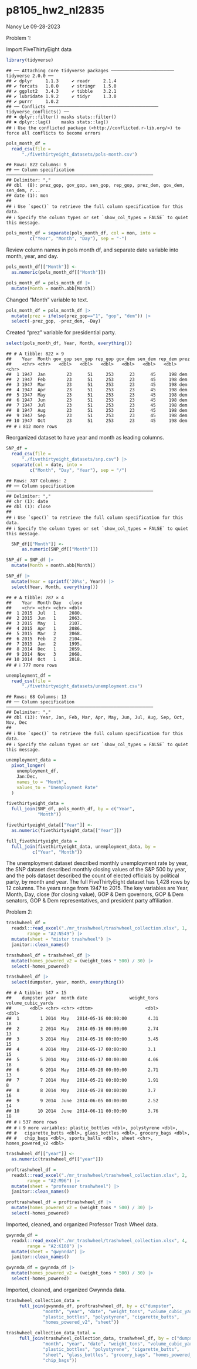 p8105_hw2_nl2835
================
Nancy Le
09-28-2023

Problem 1:

Import FiveThirtyEight data

``` r
library(tidyverse)
```

    ## ── Attaching core tidyverse packages ──────────────────────── tidyverse 2.0.0 ──
    ## ✔ dplyr     1.1.3     ✔ readr     2.1.4
    ## ✔ forcats   1.0.0     ✔ stringr   1.5.0
    ## ✔ ggplot2   3.4.3     ✔ tibble    3.2.1
    ## ✔ lubridate 1.9.2     ✔ tidyr     1.3.0
    ## ✔ purrr     1.0.2     
    ## ── Conflicts ────────────────────────────────────────── tidyverse_conflicts() ──
    ## ✖ dplyr::filter() masks stats::filter()
    ## ✖ dplyr::lag()    masks stats::lag()
    ## ℹ Use the conflicted package (<http://conflicted.r-lib.org/>) to force all conflicts to become errors

``` r
pols_month_df = 
  read_csv(file = 
      "./fivethirtyeight_datasets/pols-month.csv")
```

    ## Rows: 822 Columns: 9
    ## ── Column specification ────────────────────────────────────────────────────────
    ## Delimiter: ","
    ## dbl  (8): prez_gop, gov_gop, sen_gop, rep_gop, prez_dem, gov_dem, sen_dem, r...
    ## date (1): mon
    ## 
    ## ℹ Use `spec()` to retrieve the full column specification for this data.
    ## ℹ Specify the column types or set `show_col_types = FALSE` to quiet this message.

``` r
pols_month_df = separate(pols_month_df, col = mon, into = 
         c("Year", "Month", "Day"), sep = "-") 
```

Review column names in pols month df, and separate date variable into
month, year, and day.

``` r
pols_month_df[["Month"]] <-
  as.numeric(pols_month_df[["Month"]])
```

``` r
pols_month_df = pols_month_df |> 
  mutate(Month = month.abb[Month])
```

Changed “Month” variable to text.

``` r
pols_month_df = pols_month_df |> 
  mutate(prez = ifelse(prez_gop=="1", "gop", "dem")) |> 
  select(-prez_gop, -prez_dem, -Day)  
```

Created “prez” variable for presidential party.

``` r
select(pols_month_df, Year, Month, everything())
```

    ## # A tibble: 822 × 9
    ##    Year  Month gov_gop sen_gop rep_gop gov_dem sen_dem rep_dem prez 
    ##    <chr> <chr>   <dbl>   <dbl>   <dbl>   <dbl>   <dbl>   <dbl> <chr>
    ##  1 1947  Jan        23      51     253      23      45     198 dem  
    ##  2 1947  Feb        23      51     253      23      45     198 dem  
    ##  3 1947  Mar        23      51     253      23      45     198 dem  
    ##  4 1947  Apr        23      51     253      23      45     198 dem  
    ##  5 1947  May        23      51     253      23      45     198 dem  
    ##  6 1947  Jun        23      51     253      23      45     198 dem  
    ##  7 1947  Jul        23      51     253      23      45     198 dem  
    ##  8 1947  Aug        23      51     253      23      45     198 dem  
    ##  9 1947  Sep        23      51     253      23      45     198 dem  
    ## 10 1947  Oct        23      51     253      23      45     198 dem  
    ## # ℹ 812 more rows

Reorganized dataset to have year and month as leading columns.

``` r
SNP_df = 
  read_csv(file = 
      "./fivethirtyeight_datasets/snp.csv") |> 
  separate(col = date, into = 
         c("Month", "Day", "Year"), sep = "/") 
```

    ## Rows: 787 Columns: 2
    ## ── Column specification ────────────────────────────────────────────────────────
    ## Delimiter: ","
    ## chr (1): date
    ## dbl (1): close
    ## 
    ## ℹ Use `spec()` to retrieve the full column specification for this data.
    ## ℹ Specify the column types or set `show_col_types = FALSE` to quiet this message.

``` r
  SNP_df[["Month"]] <-
      as.numeric(SNP_df[["Month"]])
```

``` r
SNP_df = SNP_df |> 
  mutate(Month = month.abb[Month])
```

``` r
SNP_df |> 
  mutate(Year = sprintf('20%s', Year)) |> 
  select(Year, Month, everything())
```

    ## # A tibble: 787 × 4
    ##    Year  Month Day   close
    ##    <chr> <chr> <chr> <dbl>
    ##  1 2015  Jul   1     2080.
    ##  2 2015  Jun   1     2063.
    ##  3 2015  May   1     2107.
    ##  4 2015  Apr   1     2086.
    ##  5 2015  Mar   2     2068.
    ##  6 2015  Feb   2     2104.
    ##  7 2015  Jan   2     1995.
    ##  8 2014  Dec   1     2059.
    ##  9 2014  Nov   3     2068.
    ## 10 2014  Oct   1     2018.
    ## # ℹ 777 more rows

``` r
unemployment_df = 
  read_csv(file = 
      "./fivethirtyeight_datasets/unemployment.csv") 
```

    ## Rows: 68 Columns: 13
    ## ── Column specification ────────────────────────────────────────────────────────
    ## Delimiter: ","
    ## dbl (13): Year, Jan, Feb, Mar, Apr, May, Jun, Jul, Aug, Sep, Oct, Nov, Dec
    ## 
    ## ℹ Use `spec()` to retrieve the full column specification for this data.
    ## ℹ Specify the column types or set `show_col_types = FALSE` to quiet this message.

``` r
unemployment_data =
  pivot_longer(
    unemployment_df,
    Jan:Dec,
    names_to = "Month",
    values_to = "Unemployment Rate"
  )
```

``` r
fivethirtyeight_data = 
  full_join(SNP_df, pols_month_df, by = c("Year", 
            "Month"))
```

``` r
fivethirtyeight_data[["Year"]] <-
  as.numeric(fivethirtyeight_data[["Year"]])
```

``` r
full_fivethirtyeight_data = 
  full_join(fivethirtyeight_data, unemployment_data, by =
          c("Year", "Month"))
```

The unemployment dataset described monthly unemployment rate by year,
the SNP dataset described monthly closing values of the S&P 500 by year,
and the pols dataset described the count of elected officials by
political party, by month and year. The full FiveThirtyEight dataset has
1,428 rows by 12 columns. The years range from 1947 to 2015. The key
variables are Year, Month, Day, close (for closing value), GOP & Dem
governors, GOP & Dem senators, GOP & Dem representatives, and president
party affiliation.

Problem 2:

``` r
trashwheel_df = 
  readxl::read_excel("./mr_trashwheel/trashwheel_collection.xlsx", 1,
        range = "A2:N549") |> 
  mutate(sheet = "mister trashwheel") |> 
  janitor::clean_names()
```

``` r
trashwheel_df = trashwheel_df |> 
  mutate(homes_powered_v2 = (weight_tons * 500) / 30) |> 
  select(-homes_powered)
```

``` r
trashwheel_df |> 
  select(dumpster, year, month, everything())
```

    ## # A tibble: 547 × 15
    ##    dumpster year  month date                weight_tons volume_cubic_yards
    ##       <dbl> <chr> <chr> <dttm>                    <dbl>              <dbl>
    ##  1        1 2014  May   2014-05-16 00:00:00        4.31                 18
    ##  2        2 2014  May   2014-05-16 00:00:00        2.74                 13
    ##  3        3 2014  May   2014-05-16 00:00:00        3.45                 15
    ##  4        4 2014  May   2014-05-17 00:00:00        3.1                  15
    ##  5        5 2014  May   2014-05-17 00:00:00        4.06                 18
    ##  6        6 2014  May   2014-05-20 00:00:00        2.71                 13
    ##  7        7 2014  May   2014-05-21 00:00:00        1.91                  8
    ##  8        8 2014  May   2014-05-28 00:00:00        3.7                  16
    ##  9        9 2014  June  2014-06-05 00:00:00        2.52                 14
    ## 10       10 2014  June  2014-06-11 00:00:00        3.76                 18
    ## # ℹ 537 more rows
    ## # ℹ 9 more variables: plastic_bottles <dbl>, polystyrene <dbl>,
    ## #   cigarette_butts <dbl>, glass_bottles <dbl>, grocery_bags <dbl>,
    ## #   chip_bags <dbl>, sports_balls <dbl>, sheet <chr>, homes_powered_v2 <dbl>

``` r
trashwheel_df[["year"]] <-
  as.numeric(trashwheel_df[["year"]])
```

``` r
proftrashwheel_df = 
  readxl::read_excel("./mr_trashwheel/trashwheel_collection.xlsx", 2,
        range = "A2:M96") |> 
  mutate(sheet = "professor trashwheel") |> 
  janitor::clean_names()
```

``` r
proftrashwheel_df = proftrashwheel_df |> 
  mutate(homes_powered_v2 = (weight_tons * 500) / 30) |> 
  select(-homes_powered)
```

Imported, cleaned, and organized Professor Trash Wheel data.

``` r
gwynnda_df = 
  readxl::read_excel("./mr_trashwheel/trashwheel_collection.xlsx", 4,
        range = "A2:K108") |> 
  mutate(sheet = "gwynnda") |> 
  janitor::clean_names()
```

``` r
gwynnda_df = gwynnda_df |> 
  mutate(homes_powered_v2 = (weight_tons * 500) / 30) |> 
  select(-homes_powered)
```

Imported, cleaned, and organized Gwynnda data.

``` r
trashwheel_collection_data =  
     full_join(gwynnda_df, proftrashwheel_df, by = c("dumpster",
              "month", "year", "date", "weight_tons", "volume_cubic_yards", 
              "plastic_bottles", "polystyrene", "cigarette_butts",
              "homes_powered_v2", "sheet"))
```

``` r
trashwheel_collection_data_total =  
     full_join(trashwheel_collection_data, trashwheel_df, by = c("dumpster",
              "month", "year", "date", "weight_tons", "volume_cubic_yards", 
              "plastic_bottles", "polystyrene", "cigarette_butts", 
              "sheet", "glass_bottles", "grocery_bags", "homes_powered_v2",
              "chip_bags"))
```
